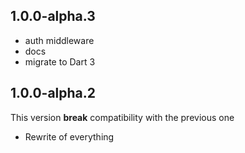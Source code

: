 ## 1.0.0-alpha.3

- auth middleware
- docs
- migrate to Dart 3

## 1.0.0-alpha.2

This version **break** compatibility with the previous one

- Rewrite of everything
